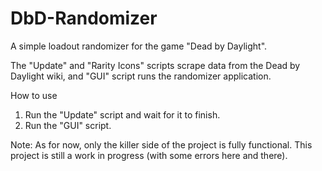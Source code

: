 # DbD-Randomizer
A simple loadout randomizer for the game "Dead by Daylight".

The "Update" and "Rarity Icons" scripts scrape data from the Dead by Daylight wiki, and "GUI" script runs the randomizer application.

How to use
1. Run the "Update" script and wait for it to finish.
2. Run the "GUI" script.

Note:
As for now, only the killer side of the project is fully functional. This project is still a work in progress (with some errors here and there).
